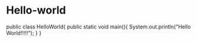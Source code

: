 # Hello-world
public class HelloWorld{
public static void main(){
  System.out.println("Hello World!!!!!");
}
}
